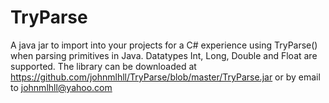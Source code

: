 # TryParse
A java jar to import into your projects for a C# experience using TryParse() when parsing primitives in Java. Datatypes Int, Long, Double and Float are supported.  The library can be downloaded at https://github.com/johnmlhll/TryParse/blob/master/TryParse.jar or by email to johnmlhll@yahoo.com
